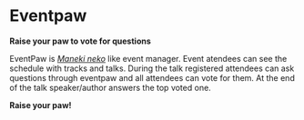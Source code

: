 # Eventpaw
**Raise your paw to vote for questions**

EventPaw is [*Maneki neko*](http://img2.wikia.nocookie.net/__cb20140624140604/cats/en/images/a/ab/Maneki_neko.png) like event manager. 
Event atendees can see the schedule with tracks and talks. 
During the talk registered attendees can ask questions through eventpaw and all attendees can vote for them. 
At the end of the talk speaker/author answers the top voted one.



**Raise your paw!**
